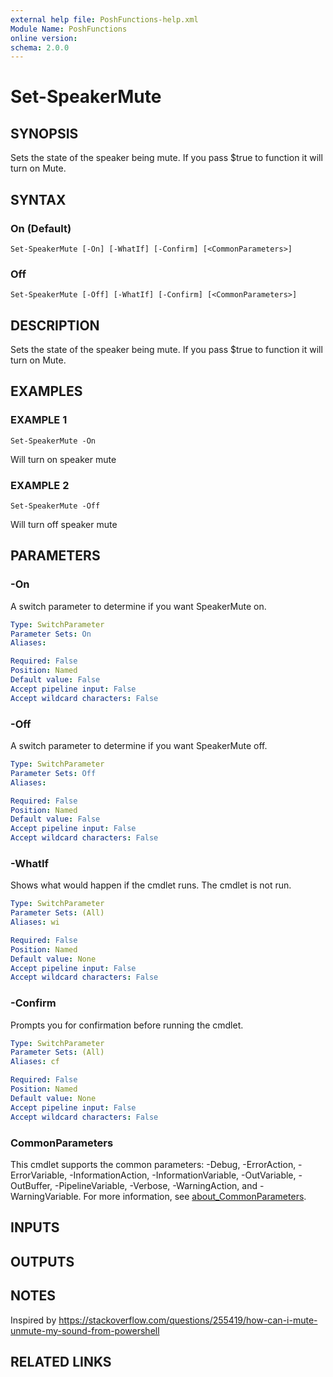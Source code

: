```yaml
---
external help file: PoshFunctions-help.xml
Module Name: PoshFunctions
online version:
schema: 2.0.0
---
```


# Set-SpeakerMute

## SYNOPSIS
Sets the state of the speaker being mute.
If you pass $true to function it will turn on Mute.

## SYNTAX

### On (Default)
```
Set-SpeakerMute [-On] [-WhatIf] [-Confirm] [<CommonParameters>]
```

### Off
```
Set-SpeakerMute [-Off] [-WhatIf] [-Confirm] [<CommonParameters>]
```

## DESCRIPTION
Sets the state of the speaker being mute.
If you pass $true to function it will turn on Mute.

## EXAMPLES

### EXAMPLE 1
```
Set-SpeakerMute -On
```

Will turn on speaker mute

### EXAMPLE 2
```
Set-SpeakerMute -Off
```

Will turn off speaker mute

## PARAMETERS

### -On
A switch parameter to determine if you want SpeakerMute on.

```yaml
Type: SwitchParameter
Parameter Sets: On
Aliases:

Required: False
Position: Named
Default value: False
Accept pipeline input: False
Accept wildcard characters: False
```

### -Off
A switch parameter to determine if you want SpeakerMute off.

```yaml
Type: SwitchParameter
Parameter Sets: Off
Aliases:

Required: False
Position: Named
Default value: False
Accept pipeline input: False
Accept wildcard characters: False
```

### -WhatIf
Shows what would happen if the cmdlet runs.
The cmdlet is not run.

```yaml
Type: SwitchParameter
Parameter Sets: (All)
Aliases: wi

Required: False
Position: Named
Default value: None
Accept pipeline input: False
Accept wildcard characters: False
```

### -Confirm
Prompts you for confirmation before running the cmdlet.

```yaml
Type: SwitchParameter
Parameter Sets: (All)
Aliases: cf

Required: False
Position: Named
Default value: None
Accept pipeline input: False
Accept wildcard characters: False
```

### CommonParameters
This cmdlet supports the common parameters: -Debug, -ErrorAction, -ErrorVariable, -InformationAction, -InformationVariable, -OutVariable, -OutBuffer, -PipelineVariable, -Verbose, -WarningAction, and -WarningVariable. For more information, see [about_CommonParameters](http://go.microsoft.com/fwlink/?LinkID=113216).

## INPUTS

## OUTPUTS

## NOTES
Inspired by https://stackoverflow.com/questions/255419/how-can-i-mute-unmute-my-sound-from-powershell

## RELATED LINKS
